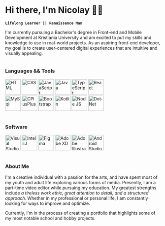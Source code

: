 <h1>Hi there, I'm Nicolay 👋🏻</h1>

**`Lifelong Learner || Renaissance Man`**

<p>I'm currently pursuing a Bachelor's degree in Front-end and Mobile Development at Kristiania University and am excited to put my skills and knowledge to use in real-world projects. As an aspiring front-end developer, my goal is to create user-centered digital experiences that are intuitive and visually appealing.</p>

#

<h3>Languages && Tools</h3>

<div>
<img alt="HTML" width="50px" src="https://cdn.jsdelivr.net/gh/devicons/devicon/icons/html5/html5-original-wordmark.svg" />

<img alt="CSS" width="50px" src="https://cdn.jsdelivr.net/gh/devicons/devicon/icons/css3/css3-original-wordmark.svg" />

<img alt="JavaScript" width="50px" src="https://cdn.jsdelivr.net/gh/devicons/devicon/icons/javascript/javascript-original.svg" />

<img alt="Java" width="50px" src="https://cdn.jsdelivr.net/gh/devicons/devicon/icons/java/java-original-wordmark.svg" />

<img alt="TypeScript" width="50px" src="https://cdn.jsdelivr.net/gh/devicons/devicon/icons/typescript/typescript-original.svg" />

<img alt="React" width="50px" src="https://cdn.jsdelivr.net/gh/devicons/devicon/icons/react/react-original.svg" />

</div>

<div>
    
<img alt="MySql" width="50px" src="https://cdn.jsdelivr.net/gh/devicons/devicon/icons/mysql/mysql-plain-wordmark.svg" />

<img alt="CPlusPlus" width="50px" src="https://cdn.jsdelivr.net/gh/devicons/devicon/icons/cplusplus/cplusplus-original.svg" />
    
<img alt="Bootstrap" width="50px" src="https://cdn.jsdelivr.net/gh/devicons/devicon/icons/bootstrap/bootstrap-original.svg" />
    
<img alt="Kotlin" width="50px" src="https://cdn.jsdelivr.net/gh/devicons/devicon/icons/kotlin/kotlin-original.svg" />
    
<img alt="Node JS" width="50px" src="https://cdn.jsdelivr.net/gh/devicons/devicon/icons/nodejs/nodejs-original.svg" />
    
<img alt="Dot-Net" width="50px" src="https://cdn.jsdelivr.net/gh/devicons/devicon/icons/dot-net/dot-net-original.svg" />
    
</div>

#

<h3>Software</h3>

<div>

<img alt="Visual Studio Code" width="50px" src="https://cdn.jsdelivr.net/gh/devicons/devicon/icons/vscode/vscode-original.svg" />
<img alt="IntelliJ" width="50px" src="https://cdn.jsdelivr.net/gh/devicons/devicon/icons/intellij/intellij-original.svg" />
<img alt="Figma" width="50px" src="https://cdn.jsdelivr.net/gh/devicons/devicon/icons/figma/figma-original.svg" />
<img alt="Adobe XD" width="50px" src="https://cdn.jsdelivr.net/gh/devicons/devicon/icons/xd/xd-plain.svg" />
<img alt="Adobe Illustrator" width="50px" src="https://cdn.jsdelivr.net/gh/devicons/devicon/icons/illustrator/illustrator-plain.svg" />
<img alt="Android Studio" width="50px" src="https://cdn.jsdelivr.net/gh/devicons/devicon/icons/androidstudio/androidstudio-original.svg" />
</div>

#

<h3>About Me</h3>

<p>I'm a creative individual with a passion for the arts, and have spent most of my youth and adult life exploring various forms of media. Presently, I am a part-time video editor while pursuing my education. My greatest strengths include <em>a tireless work ethic, great attention to detail, and a structured approach</em>. Whether in my professional or personal life, I am constantly looking for ways to improve and optimize.</p>

<p>Currently, I'm in the process of creating a portfolio that highlights some of my most notable school and hobby projects.</p>

